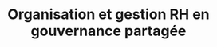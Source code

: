 ---
tags: audit_cards
cardOrder: order:5;

title: Organisation et gestion RH en gouvernance partagée
image: /img/gouvernance.png

altImage: Gouvernance Partagée
jqueryClass: gouvernance

---